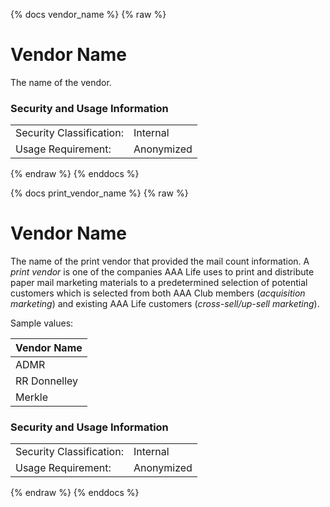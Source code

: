 {% docs vendor_name %}
{% raw %}

<a name="vendor_name"></a>
# Vendor Name
The name of the vendor.

### Security and Usage Information
|     |     |
| --- | --- |
| Security Classification: | Internal |
| Usage Requirement:       | Anonymized |

{% endraw %}
{% enddocs %}

{% docs print_vendor_name %}
{% raw %}

<a name="print_vendor_name"></a>
# Vendor Name
The name of the print vendor that provided the mail count information.  A *print vendor* is one of the 
companies AAA Life uses to print and distribute paper mail marketing materials to a predetermined
selection of potential customers which is selected from both AAA Club members (*acquisition marketing*) and existing 
AAA Life customers (*cross-sell/up-sell marketing*).

Sample values:

| Vendor Name  |
| ------------ |
| ADMR         |
| RR Donnelley |
| Merkle       |

### Security and Usage Information
|     |     |
| --- | --- |
| Security Classification: | Internal |
| Usage Requirement:       | Anonymized |

{% endraw %}
{% enddocs %}
